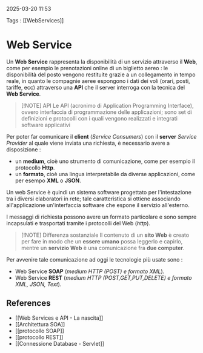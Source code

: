2025-03-20 11:53

Tags : [[WebServices]]

# Web Service

Un **Web Service** rappresenta la disponibilità di un servizio attraverso il **Web**, come per esempio le prenotazioni online di un biglietto aereo : le disponibilità del posto vengono restituite grazie a un collegamento in tempo reale, in quanto le compagnie aeree espongono i dati dei voli (orari, posti, tariffe, ecc) attraverso una **API** che il server interroga con la tecnica del **Web Service**.

> [!NOTE] API
> Le API (acronimo di Application Programming Interface), ovvero interfaccia di programmazione delle applicazioni; sono set di definizioni e protocolli con i quali vengono realizzati e integrati software applicativi

Per poter far comunicare il **client** (*Service Consumers*) con il **server** *Service Provider* al quale viene inviata una richiesta, è necessario avere a disposizione : 
- un **medium**, cioè uno strumento di comunicazione, come per esempio il protocollo **Http**.
- un **formato**, cioè una lingua interpretabile da diverse applicazioni, come per esempo **XML** o **JSON**.

Un web Service è quindi un sistema software progettato per l'intestazione tra i diversi elaboratori in rete; tale caratteristica si ottiene associando all'applicazione un'interfaccia software che espone il servizio all'esterno.

I messaggi di richiesta possono avere un formato particolare e sono sempre incapsulati e trasportati tramite i protocolli del Web (*http*).

> [!NOTE] Differenza sostanziale
> Il contenuto di un **sito Web** è creato per fare in modo che un **essere umano** possa leggerlo e capirlo, mentre un **servizio Web** è una comunicazione fra **due computer**.

Per avvenire tale comunicazione ad oggi le tecnologie più usate sono : 
- Web Service **SOAP** (*medium HTTP (POST) e formato XML*).
- Web Service **REST** (*medium HTTP (POST,GET,PUT,DELETE) e formato XML, JSON, Text*).

## References

- [[Web Services e API - La nascita]]
- [[Architettura SOA]]
- [[protocollo SOAP]]
- [[protocollo REST]]
- [[Connessione Database - Servlet]]